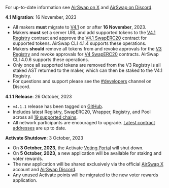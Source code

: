For up-to-date information see [AirSwap on X](https://twitter.com/airswap) and [AirSwap on Discord](https://chat.airswap.io/).

**4.1 Migration**: 16 November, 2023

* All makers **must** migrate to [V4.1](https://about.airswap.io/technology/deployments) on or after **16 November**, 2023.
* Makers **must** set a server URL and add supported tokens to the [V4.1 Registry](https://about.airswap.io/technology/deployments#airswap-v4.1) contract and approve the [V4.1 SwapERC20](https://about.airswap.io/technology/deployments#airswap-v4.1) contract for supported tokens. AirSwap CLI 4.1.4 supports these operations.
* Makers **should** remove all tokens from and revoke approvals for the [V3 Registry](https://etherscan.io/address/0x8F9DA6d38939411340b19401E8c54Ea1f51B8f95) and revoke approvals for [V4 SwapERC20](https://about.airswap.io/technology/deployments#airswap-v4) contracts. AirSwap CLI 4.0.6 supports these operations.
* Only once all supported tokens are removed from the V3 Registry is all staked AST returned to the maker, which can then be staked to the V4.1 Registry.
* For questions and support please see the [#developers](https://discord.com/channels/590643190281928738/877682977616838656) channel on Discord.

**4.1.1 Release**: 26 October, 2023

* `v4.1.1` release has been tagged on [GitHub](https://github.com/airswap/airswap-protocols/releases).
* Includes latest Registry, SwapERC20, Wrapper, Registry, and Pool across all [19 supported chains](https://github.com/airswap/airswap-protocols/blob/v4.1.1/tools/constants/index.ts#L10).
* All network participants are encouraged to upgrade. [Latest contract addresses](./technology/deployments.md) are up to date.

**Activate Shutdown**: 3 October, 2023

* On **3 October, 2023**, the Activate [Voting Portal](https://activate.codefi.network/staking/airswap/governance) will shut down.
* On **5 October, 2023**, a new application will be available for staking and voter rewards.
* The new application will be shared exclusively via the official [AirSwap X](https://twitter.com/airswap) account and [AirSwap Discord](https://chat.airswap.io/).
* Any unused Activate points will be migrated to the new voter rewards application.